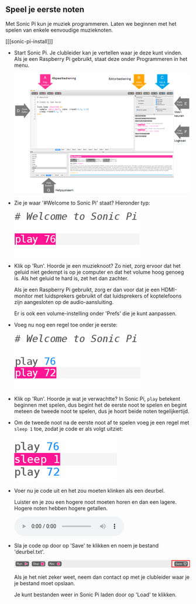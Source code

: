 ## Speel je eerste noten

Met Sonic Pi kun je muziek programmeren. Laten we beginnen met het spelen van enkele eenvoudige muzieknoten.

[[[sonic-pi-install]]]

+ Start Sonic Pi. Je clubleider kan je vertellen waar je deze kunt vinden. Als je een Raspberry Pi gebruikt, staat deze onder Programmeren in het menu.
    
    ![schermafbeelding](images/tune-GUI.png)

+ Zie je waar '#Welcome to Sonic Pi' staat? Hieronder typ:
    
    ![schermafbeelding](images/tune-play.png)

+ Klik op 'Run'. Hoorde je een muzieknoot? Zo niet, zorg ervoor dat het geluid niet gedempt is op je computer en dat het volume hoog genoeg is. Als het geluid te hard is, zet het dan zachter.
    
    Als je een Raspberry Pi gebruikt, zorg er dan voor dat je een HDMI-monitor met luidsprekers gebruikt of dat luidsprekers of koptelefoons zijn aangesloten op de audio-aansluiting.
    
    Er is ook een volume-instelling onder 'Prefs' die je kunt aanpassen.

+ Voeg nu nog een regel toe onder je eerste:
    
    ![schermafbeelding](images/tune-play2.png)

+ Klik op 'Run'. Hoorde je wat je verwachtte? In Sonic Pi, `play` betekent beginnen met spelen, dus begint het de eerste noot te spelen en begint meteen de tweede noot te spelen, dus je hoort beide noten tegelijkertijd.

+ Om de tweede noot na de eerste noot af te spelen voeg je een regel met `sleep 1` toe, zodat je code er als volgt uitziet:
    
    ![schermafbeelding](images/tune-sleep.png)

+ Voer nu je code uit en het zou moeten klinken als een deurbel.
    
    Luister en je zou een hogere noot moeten horen en dan een lagere. Hogere noten hebben hogere getallen.
    
    <div id="audio-preview" class="pdf-hidden">
      <audio controls preload> <source src="resources/doorbell-1.mp3" type="audio/mpeg"> Je browser ondersteunt het element <code>audio</code> niet. </audio>
    </div>
+ Sla je code op door op 'Save' te klikken en noem je bestand 'deurbel.txt'.
    
    ![schermafbeelding](images/tune-save.png)
    
    Als je het niet zeker weet, neem dan contact op met je clubleider waar je je bestand moet opslaan.
    
    Je kunt bestanden weer in Sonic Pi laden door op 'Load' te klikken.